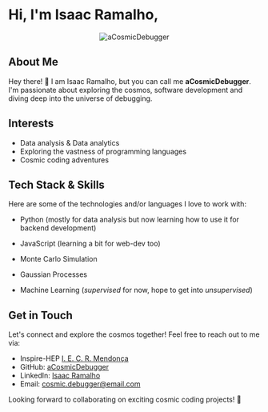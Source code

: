 # Hi, I'm Isaac Ramalho,

<p align="center">
  <img src="https://avatars.githubusercontent.com/u/134962260?v=4" alt="aCosmicDebugger">
</p>

## About Me

Hey there! 👋 I am Isaac Ramalho, but you can call me **aCosmicDebugger**.
I'm passionate about exploring the cosmos, software development and
diving deep into the universe of debugging.



## Interests

- Data analysis & Data analytics
- Exploring the vastness of programming languages
- Cosmic coding adventures


## Tech Stack &  Skills

Here are some of the technologies and/or languages I love to work with:

- Python  (mostly for data analysis but now learning how to use it for backend development)

- JavaScript (learning a bit for web-dev too)

- Monte Carlo Simulation

- Gaussian Processes

- Machine Learning (_supervised_ for now, hope to get into _unsupervised_)


## Get in Touch

Let's connect and explore the cosmos together! Feel free to reach out to me via:

- Inspire-HEP [I. E. C. R. Mendonça](https://inspirehep.net/authors/2606410)
- GitHub: [aCosmicDebugger](https://github.com/aCosmicDebugger)
- LinkedIn: [Isaac Ramalho](https://www.linkedin.com/in/isaac-ramalho/)
- Email: [cosmic.debugger@email.com](mailto:acosmicdebugger@gmail.com)

Looking forward to collaborating on exciting cosmic coding projects! 🚀
